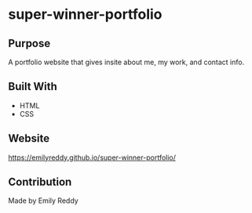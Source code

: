 # super-winner-portfolio
## Purpose
A portfolio website that gives insite about me, my work, and contact info. 

## Built With
* HTML
* CSS

## Website
https://emilyreddy.github.io/super-winner-portfolio/

## Contribution
Made by Emily Reddy
